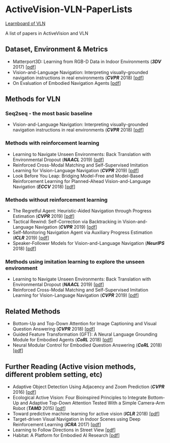# ActiveVision-VLN-PaperLists
[Learnboard of VLN](https://evalai.cloudcv.org/web/challenges/challenge-page/97/leaderboard/270)

A list of  papers in ActiveVision and VLN

## Dataset, Environment & Metrics
 - Matterport3D: Learning from RGB-D Data in Indoor Environments (***3DV*** 2017) [[pdf](https://arxiv.org/pdf/1709.06158.pdf)]
 - Vision-and-Language Navigation: Interpreting visually-grounded navigation instructions in real environments (***CVPR*** 2018) [[pdf](https://arxiv.org/pdf/1711.07280.pdf)]
 - On Evaluation of Embodied Navigation Agents [[pdf](https://arxiv.org/pdf/1807.06757.pdf)]

## Methods for VLN
### Seq2seq - the most basic baseline
 - Vision-and-Language Navigation: Interpreting visually-grounded navigation instructions in real environments (***CVPR*** 2018) [[pdf](https://arxiv.org/pdf/1711.07280.pdf)]
### Methods with reinforcement learning
 - Learning to Navigate Unseen Environments: Back Translation with Environmental Dropout (***NAACL*** 2019) [[pdf](https://arxiv.org/pdf/1904.04195.pdf)]
 - Reinforced Cross-Modal Matching and Self-Supervised Imitation Learning for Vision-Language Navigation (***CVPR*** 2019) [[pdf](https://arxiv.org/pdf/1811.10092.pdf)]
 - Look Before You Leap: Bridging Model-Free and Model-Based Reinforcement Learning for Planned-Ahead Vision-and-Language Navigation (***ECCV*** 2018) [[pdf](https://arxiv.org/pdf/1803.07729.pdf)]
### Methods without reinforcement learning
 - The Regretful Agent: Heuristic-Aided Navigation through Progress Estimation (***CVPR*** 2019) [[pdf](https://arxiv.org/pdf/1903.01602.pdf)]
 - Tactical Rewind: Self-Correction via Backtracking in Vision-and-Language Navigation (***CVPR*** 2019) [[pdf](https://arxiv.org/pdf/1903.02547.pdf)]
 - Self-Monitoring Navigation Agent via Auxiliary Progress Estimation (***ICLR*** 2019) [[pdf](https://arxiv.org/pdf/1901.03035.pdf)]
 - Speaker-Follower Models for Vision-and-Language Navigation (***NeurIPS*** 2018) [[pdf](https://arxiv.org/pdf/1806.02724.pdf)]
### Methods using imitation learning to explore the unseen environment
 - Learning to Navigate Unseen Environments: Back Translation with Environmental Dropout (***NAACL*** 2019) [[pdf](https://arxiv.org/pdf/1904.04195.pdf)]
 - Reinforced Cross-Modal Matching and Self-Supervised Imitation Learning for Vision-Language Navigation (***CVPR*** 2019) [[pdf](https://arxiv.org/pdf/1811.10092.pdf)]

## Related Methods
 - Bottom-Up and Top-Down Attention for Image Captioning and Visual Question Answering (***CVPR*** 2018) [[pdf](https://arxiv.org/pdf/1707.07998.pdf)]
 - Guided Feature Transformation (GFT): A Neural Language Grounding Module for Embodied Agents (***CoRL*** 2018) [[pdf](https://arxiv.org/pdf/1805.08329.pdf)]
 - Neural Modular Control for Embodied Question Answering (***CoRL*** 2018) [[pdf](https://arxiv.org/pdf/1810.11181.pdf)]

## Further Reading (Active vision methods, different problem setting, etc)
 - Adaptive Object Detection Using Adjacency and Zoom Prediction (***CVPR*** 2016) [[pdf](https://arxiv.org/pdf/1512.07711.pdf)]
 - Ecological Active Vision: Four Bioinspired Principles to Integrate Bottom-Up and Adaptive Top-Down Attention Tested With a Simple Camera-Arm Robot (***TAMD*** 2015) [[pdf](https://ieeexplore.ieee.org/stamp/stamp.jsp?tp=&arnumber=6863681)]
 - Toward predictive machine learning for active vision (***ICLR*** 2018) [[pdf](https://arxiv.org/pdf/1710.10460.pdf)]
 - Target-driven Visual Navigation in Indoor Scenes using Deep Reinforcement Learning (***ICRA*** 2017) [[pdf](https://arxiv.org/pdf/1609.05143.pdf)]
 - Learning to Follow Directions in Street View [[pdf](https://arxiv.org/pdf/1903.00401.pdf)]
 - Habitat: A Platform for Embodied AI Research [[pdf](https://arxiv.org/pdf/1904.01201.pdf)]


